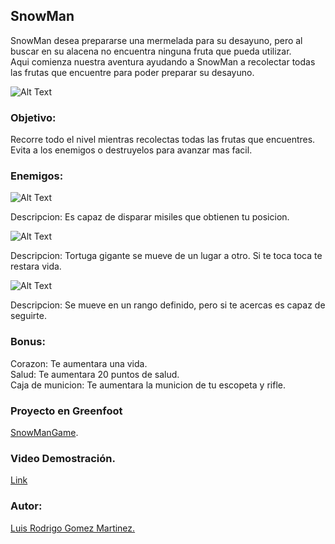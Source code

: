 ## SnowMan

SnowMan desea prepararse una mermelada para su desayuno, pero al buscar en su alacena no encuentra ninguna fruta que pueda utilizar.  
Aqui comienza nuestra aventura ayudando a SnowMan a recolectar todas las frutas que encuentre para poder preparar su desayuno.


![Alt Text](https://vignette.wikia.nocookie.net/es.megaman/images/f/ff/Mm7freezeman.jpg/revision/latest?cb=20120423013908)


### Objetivo:

Recorre todo el nivel mientras recolectas todas las frutas que encuentres.  
Evita a los enemigos o destruyelos para avanzar mas facil.

### Enemigos:
![Alt Text](https://vignette.wikia.nocookie.net/es.megaman/images/e/e2/Mhx_vile.png/revision/latest?cb=20120525034252)

Descripcion: Es capaz de disparar misiles que obtienen tu posicion.

![Alt Text](https://vignette.wikia.nocookie.net/megaman/images/4/4b/Mm7_gamerizer.png/revision/latest?cb=20120813143151)

Descripcion: Tortuga gigante se mueve de un lugar a otro. Si te toca toca te restara vida.

![Alt Text](https://vignette.wikia.nocookie.net/es.megaman/images/5/56/Mm7gutsman.jpg/revision/latest?cb=20120529014704)

Descripcion: Se mueve en un rango definido, pero si te acercas es capaz de seguirte.

### Bonus:
Corazon: Te aumentara una vida.  
Salud: Te aumentara 20 puntos de salud.  
Caja de municion: Te aumentara la municion de tu escopeta y rifle.  

### Proyecto en Greenfoot

[SnowManGame](http://www.greenfoot.org/scenarios/21834).

### Video Demostración.

[Link](https://youtu.be/KD1nsgxxA3A)

### Autor:
[Luis Rodrigo Gomez Martinez.](https://github.com/lrgm44)

